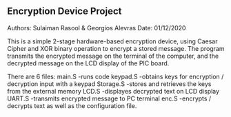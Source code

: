 Encryption Device Project
-------------------------
Authors: Sulaiman Rasool & Georgios Alevras
Date: 01/12/2020

This is a simple 2-stage hardware-based encryption device, using Caesar Cipher and XOR binary operation to encrypt a stored message.
The program transmits the encrypted message on the terminal of the computer, and the decrypted message on the LCD display of the PIC board.

There are 6 files:
  main.S         -runs code
  keypad.S       -obtains keys for encryption / decryption input with a keypad
  Storage.S      -stores and retrieves the keys from the external memory
  LCD.S          -displayes decrypted text on LCD display
  UART.S         -transmits encrypted message to PC terminal
  enc.S          -encrypts / decrypts text
as well as the configuration file.

